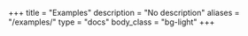 +++
title = "Examples"
description = "No description"
aliases = "/examples/"
type = "docs"
body_class = "bg-light"
+++
